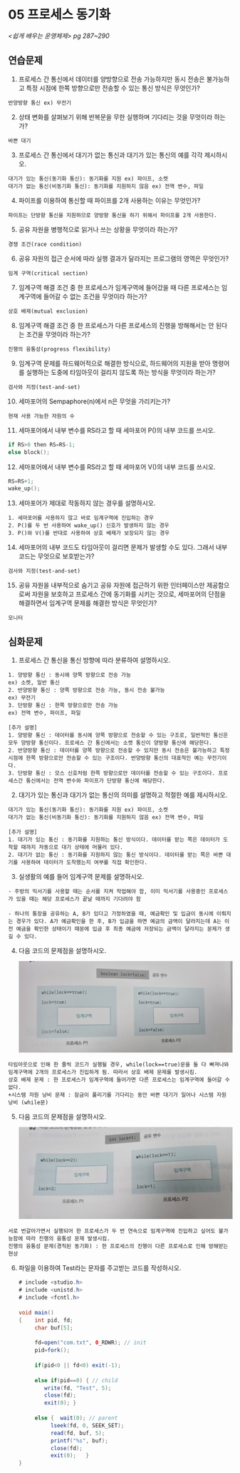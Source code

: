 # 05 프로세스 동기화

*<쉽게 배우는 운영체제> pg 287~290*



## 연습문제

1. 프로세스 간 통신에서 데이터를 양방향으로 전송 가능하지만 동시 전송은 불가능하고 특정 시점에 한쪽 방향으로만 전송할 수 있는 통신 방식은 무엇인가?

```
반양방향 통신 ex) 무전기
```

2. 상태 변화를 살펴보기 위해 반복문을 무한 실행하며 기다리는 것을 무엇이라 하는가?

```
바쁜 대기
```

3. 프로세스 간 통신에서 대기가 없는 통신과 대기가 있는 통신의 예를 각각 제시하시오.

```
대기가 있는 통신(동기화 통신): 동기화를 지원 ex) 파이프, 소켓
대기가 없는 통신(비동기화 통신): 동기화를 지원하지 않음 ex) 전역 변수, 파일
```

4. 파이프를 이용하여 통신할 때 파이프를 2개 사용하는 이유는 무엇인가?

```
파이프는 단방향 통신을 지원하므로 양방향 통신을 하기 위해서 파이프를 2개 사용한다.
```

5. 공유 자원을 병행적으로 읽거나 쓰는 상황을 무엇이라 하는가?

```
경쟁 조건(race condition)
```

6. 공유 자원의 접근 순서에 따라 실행 결과가 달라지는 프로그램의 영역은 무엇인가?

```
임계 구역(critical section)
```

7. 임계구역 해결 조건 중 한 프로세스가 임계구역에 들어갔을 때 다른 프로세스는 임계구역에 들어갈 수 없는 조건을 무엇이라 하는가?

```
상호 배제(mutual exclusion)
```

8. 임계구역 해결 조건 중 한 프로세스가 다른 프로세스의 진행을 방해해서는 안 된다는 조건을 무엇이라 하는가?

```
진행의 융통성(progress flexibility)
```

9. 임계구역 문제를 하드웨어적으로 해결한 방식으로, 하드웨어의 지원을 받아 명령어를 실행하는 도중에 타임아웃이 걸리지 않도록 하는 방식을 무엇이라 하는가?

```
검사와 지정(test-and-set)
```

10. 세마포어의 Sempaphore(n)에서 n은 무엇을 가리키는가?

```
현재 사용 가능한 자원의 수
```

11. 세마포어에서 내부 변수를 RS라고 할 때 세마포어 P()의 내부 코드를 쓰시오.

```c
if RS>0 then RS=RS-1;
else block();
```

12. 세마포어에서 내부 변수를 RS라고 할 때 세마포어 V()의 내부 코드를 쓰시오.

```c
RS=RS+1;
wake_up();
```

13. 세마포어가 제대로 작동하지 않는 경우를 설명하시오.

```
1. 세마포어를 사용하지 않고 바로 임계구역에 진입하는 경우
2. P()를 두 번 사용하여 wake_up() 신호가 발생하지 않는 경우
3. P()와 V()를 반대로 사용하여 상호 배제가 보장되지 않는 경우
```

14. 세마포어의 내부 코드도 타임아웃이 걸리면 문제가 발생할 수도 있다. 그래서 내부 코드는 무엇으로 보호받는가?

```
검사와 지정(test-and-set)
```

15. 공유 자원을 내부적으로 숨기고 공유 자원에 접근하기 위한 인터페이스만 제공함으로써 자원을 보호하고 프로세스 간에 동기화를 시키는 것으로, 세마포어의 단점을 해결하면서 임계구역 문제를 해결한 방식은 무엇인가?

```
모니터
```



## 심화문제

1. 프로세스 간 통신을 통신 방향에 따라 분류하여 설명하시오.

```
1. 양방향 통신 : 동시에 양쪽 방향으로 전송 가능
ex) 소켓, 일반 통신
2. 반양방향 통신 : 양쪽 방향으로 전송 가능, 동시 전송 불가능
ex) 무전기
3. 단방향 통신 : 한쪽 방향으로만 전송 가능
ex) 전역 변수, 파이프, 파일

[추가 설명]
1. 양방향 통신 : 데이터를 동시에 양쪽 방향으로 전송할 수 있는 구조로, 일반적인 통신은 모두 양방향 통신이다. 프로세스 간 통신에서는 소켓 통신이 양방향 통신에 해당한다.
2. 반양방향 통신 : 데이터를 양쪽 방향으로 전송할 수 있지만 동시 전송은 불가능하고 특정 시점에 한쪽 방향으로만 전송할 수 있는 구조이다. 반양방향 통신의 대표적인 예는 무전기이다.
3. 단방향 통신 : 모스 신호처럼 한쪽 방향으로만 데이터를 전송할 수 있는 구조이다. 프로세스간 통신에서는 전역 변수와 파이프가 단방향 통신에 해당한다.
```

2. 대기가 있는 통신과 대기가 없는 통신의 의미를 설명하고 적절한 예를 제시하시오.

```
대기가 있는 통신(동기화 통신): 동기화를 지원 ex) 파이프, 소켓
대기가 없는 통신(비동기화 통신): 동기화를 지원하지 않음 ex) 전역 변수, 파일

[추가 설명]
1. 대기가 있는 통신 : 동기화를 지원하는 통신 방식이다. 데이터를 받는 쪽은 데이터가 도착할 때까지 자동으로 대기 상태에 머물러 있다.
2. 대기가 없는 통신 : 동기화를 지원하지 않는 통신 방식이다. 데이터를 받는 쪽은 바쁜 대기를 사용하여 데이터가 도착했는지 여부를 직접 확인한다.
```

3. 실생활의 예를 들어 임계구역 문제를 설명하시오.

```
- 주방의 믹서기를 사용할 때는 순서를 지켜 작업해야 함, 이미 믹서기를 사용중인 프로세스가 있을 때는 해당 프로세스가 끝날 때까지 기다려야 함

- 하나의 통장을 공유하는 A, B가 있다고 가정하였을 때, 예금확인 및 입금이 동시에 이뤄지는 경우가 있다. A가 예금확인을 한 후, B가 입금을 하면 예금의 금액이 달라지는데 A는 이전 예금을 확인한 상태이기 때문에 입금 후 최종 예금에 저장되는 금액이 달라지는 문제가 생길 수 있다.
```

4. 다음 코드의 문제점을 설명하시오.

   <img src="05_kisol.assets/image-20210906184852126.png" alt="image-20210906184852126" style="zoom:50%;" />

```
타임아웃으로 인해 한 줄씩 코드가 실행될 경우, while(lock==true)문을 둘 다 빠져나와 임계구역에 2개의 프로세스가 진입하게 됨. 따라서 상호 배제 문제를 발생시킴.
상호 배제 문제 : 한 프로세스가 임계구역에 들어가면 다른 프로세스는 임계구역에 들어갈 수 없다.
+시스템 자원 낭비 문제 : 잠금이 풀리기를 기다리는 동안 바쁜 대기가 일어나 시스템 자원 낭비 (while문)
```

5. 다음 코드의 문제점을 설명하시오.

   <img src="05_kisol.assets/image-20210906184946322.png" alt="image-20210906184946322" style="zoom:50%;" />

```
서로 번갈아가면서 실행되어 한 프로세스가 두 번 연속으로 임계구역에 진입하고 싶어도 불가능함에 따라 진행의 융통성 문제 발생시킴.
진행의 융통성 문제(경직된 동기화) : 한 프로세스의 진행이 다른 프로세스로 인해 방해받는 현상
```

6. 파일을 이용하여 Test라는 문자를 주고받는 코드를 작성하시오.

   ```java
   # include <studio.h>
   # include <unistd.h>
   # include <fcntl.h>
   
   void main()
   {	int pid, fd;
    	char buf[5];
    
    	fd=open("com.txt", 0_RDWR); // init
    	pid=fork();
    
    	if(pid<0 || fd<0) exit(-1);
    
    	else if(pid==0) { // child
           write(fd, "Test", 5);
           close(fd);
           exit(0);	}
    
    	else {	wait(0); // parent
             lseek(fd, 0, SEEK_SET);
             read(fd, buf, 5);
             printf("%s", buf);
             close(fd);
             exit(0);	}
   }
   ```
